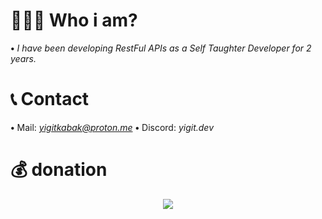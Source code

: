 # 🦹🏻‍♂️ Who i am?
**•** *I have been developing RestFul APIs as a Self Taughter Developer for 2 years.*

# 📞 Contact
**•** Mail: *yigitkabak@proton.me*
**•** Discord: *yigit.dev*

# 💰 donation 
 <p align="center">
 <a href="https://www.buymeacoffee.com/yigitkabak">
 <img src="https://img.buymeacoffee.com/button-api/?text=Buymeacoffee&emoji=&slug=codetilki&button_colour=FFDD00&font_colour=000000&font_family=Comic&outline_colour=000000&coffee_colour=ffffff">
 </a>
 </p>
